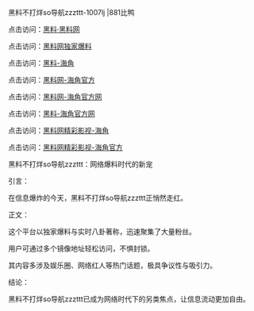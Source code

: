 黑料不打烊so导航zzzttt-1007lj |881比鸭

点击访问：<a href="https://heiliaolvzlu3.pages.dev">黑料·黑料网</a>

点击访问：<a href="https://heiliaoyvnrda.pages.dev">黑料网独家爆料</a>

点击访问：<a href="https://heiliaokof3cy.pages.dev">黑料-海角</a>

点击访问：<a href="https://heiliaotlyq53.pages.dev">黑料网-海角官方</a>

点击访问：<a href="https://heiliao9wsbg3.pages.dev">黑料网-海角官方网</a>

点击访问：<a href="https://heiliaox6jgh3.pages.dev">黑料-海角官方网</a>

点击访问：<a href="https://heiliaoxfe5rb.pages.dev">黑料网精彩影视-海角</a>

点击访问：<a href="https://heiliaoubleqx.pages.dev">黑料网精彩影视-海角官方</a>

黑料不打烊so导航zzzttt：网络爆料时代的新宠

引言：

在信息爆炸的今天，黑料不打烊so导航zzzttt正悄然走红。

正文：

这个平台以独家爆料与实时八卦著称，迅速聚集了大量粉丝。

用户可通过多个镜像地址轻松访问，不惧封锁。

其内容多涉及娱乐圈、网络红人等热门话题，极具争议性与吸引力。

结论：

黑料不打烊so导航zzzttt已成为网络时代下的另类焦点，让信息流动更加自由。
